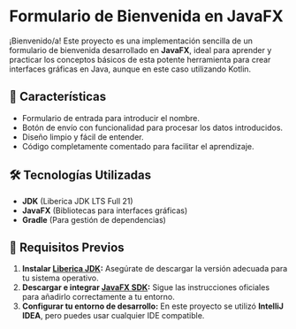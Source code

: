 # Formulario de Bienvenida en JavaFX

¡Bienvenido/a! Este proyecto es una implementación sencilla de un formulario de bienvenida desarrollado en **JavaFX**, ideal para aprender y practicar los conceptos básicos de esta potente herramienta para crear interfaces gráficas en Java, aunque en este caso utilizando Kotlin.

## 🚀 Características

- Formulario de entrada para introducir el nombre.
- Botón de envío con funcionalidad para procesar los datos introducidos.
- Diseño limpio y fácil de entender.
- Código completamente comentado para facilitar el aprendizaje.

## 🛠️ Tecnologías Utilizadas

- **JDK** (Liberica JDK LTS Full 21)
- **JavaFX** (Bibliotecas para interfaces gráficas)
- **Gradle** (Para gestión de dependencias)

## 📜 Requisitos Previos

1. **Instalar [Liberica JDK](https://bell-sw.com/pages/downloads/#jdk-21-lts/):** Asegúrate de descargar la versión adecuada para tu sistema operativo.
2. **Descargar e integrar [JavaFX SDK](https://openjfx.io/):** Sigue las instrucciones oficiales para añadirlo correctamente a tu entorno.
3. **Configurar tu entorno de desarrollo:** En este proyecto se utilizó **IntelliJ IDEA**, pero puedes usar cualquier IDE compatible.
